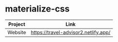 # materialize-css

| Project | Link |
| ------ | ------ |
| Website | https://travel-advisor2.netlify.app/ 
